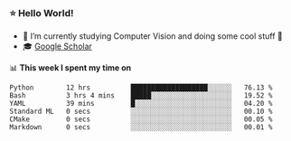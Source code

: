 ### ⭐️ Hello World!

<!--
**hologerry/hologerry** is a ✨ _special_ ✨ repository because its `README.md` (this file) appears on your GitHub profile.

Here are some ideas to get you started:

- 🔭 I’m currently working and studying on Computer Vision
- 🌱 I’m currently learning at Peking University
- 💬 Ask me about 
- 📫 How to reach me: E-mail
- 😄 Pronouns: he/his
- ⚡ Fun fact: Music is the Power
-->


- 🔭 I’m currently studying Computer Vision and doing some cool stuff 🤖
- 🎓 [Google Scholar](https://scholar.google.com/citations?user=3ykqW9wAAAAJ&hl=en)


📊 **This week I spent my time on**

<!--START_SECTION:waka-->

```text
Python        12 hrs          ███████████████████░░░░░░   76.13 %
Bash          3 hrs 4 mins    █████░░░░░░░░░░░░░░░░░░░░   19.52 %
YAML          39 mins         █░░░░░░░░░░░░░░░░░░░░░░░░   04.20 %
Standard ML   0 secs          ░░░░░░░░░░░░░░░░░░░░░░░░░   00.10 %
CMake         0 secs          ░░░░░░░░░░░░░░░░░░░░░░░░░   00.05 %
Markdown      0 secs          ░░░░░░░░░░░░░░░░░░░░░░░░░   00.01 %
```

<!--END_SECTION:waka-->
